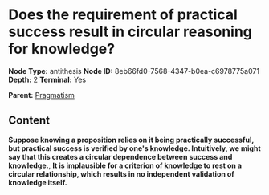# Does the requirement of practical success result in circular reasoning for knowledge?

**Node Type:** antithesis
**Node ID:** 8eb66fd0-7568-4347-b0ea-c6978775a071
**Depth:** 2
**Terminal:** Yes

**Parent:** [Pragmatism](pragmatism.md)

## Content

**Suppose knowing a proposition relies on it being practically successful, but practical success is verified by one's knowledge. Intuitively, we might say that this creates a circular dependence between success and knowledge.**, **It is implausible for a criterion of knowledge to rest on a circular relationship, which results in no independent validation of knowledge itself.**

